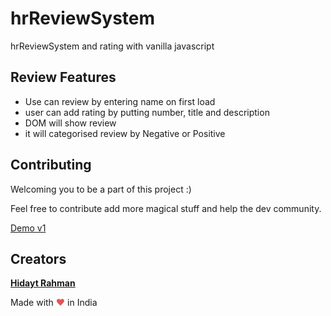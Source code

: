 # hrReviewSystem
hrReviewSystem and rating with vanilla javascript

## Review Features
  - Use can review by entering name on first load
  - user can add rating by putting number, title and description
  - DOM will show review 
  - it will categorised review by Negative or Positive
  
## Contributing
Welcoming you to be a part of this project :)

Feel free to contribute add more magical stuff and help the dev community.


[Demo v1](https://hidaytrahman.github.io/hrReviewSystem/v1/index.html)

## Creators
[**Hidayt Rahman**](http://hidaytrahman.github.io)


Made with <span style="color:#e25555">❤</span> in India

